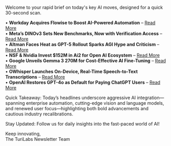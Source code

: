 <p>Welcome to your rapid brief on today's key AI moves, designed for a quick 30-second scan.</p>
<p>• <strong>Workday Acquires Flowise to Boost AI-Powered Automation</strong> – <a href="https://newsroom.workday.com/2025-08-14-Workday-Acquires-Flowise,-Bringing-Powerful-AI-Agent-Builder-Capabilities-to-the-Workday-Platform">Read More</a><br />
• <strong>Meta’s DINOv3 Sets New Benchmarks, Now with Verification Access</strong> – <a href="https://github.com/facebookresearch/dinov3">Read More</a><br />
• <strong>Altman Faces Heat as GPT-5 Rollout Sparks AGI Hype and Criticism</strong> – <a href="https://www.cnn.com/2025/08/14/business/chatgpt-rollout-problems">Read More</a><br />
• <strong>NSF &amp; Nvidia Invest $152M in Ai2 for Open AI Ecosystem</strong> – <a href="https://allenai.org/blog/nsf-nvidia">Read More</a><br />
• <strong>Google Unveils Gemma 3 270M for Cost-Effective AI Fine-Tuning</strong> – <a href="https://developers.googleblog.com/en/introducing-gemma-3-270m/">Read More</a><br />
• <strong>OWhisper Launches On-Device, Real-Time Speech-to-Text Transcriptions</strong> – <a href="https://docs.hyprnote.com/owhisper/what-is-this">Read More</a><br />
• <strong>OpenAI Restores GPT-4o as Default for Paying ChatGPT Users</strong> – <a href="https://venturebeat.com/ai/openai-brings-gpt-4o-back-as-a-default-for-all-paying-chatgpt-users-altman-promises-plenty-of-notice-if-it-leaves-again/">Read More</a></p>
<p>Quick Takeaway: Today’s headlines underscore aggressive AI integration—spanning enterprise automation, cutting-edge vision and language models, and renewed user focus—highlighting both bold advancements and cautious industry recalibrations.</p>
<p>Stay Updated: Follow us for daily insights into the fast-paced world of AI!</p>
<p>Keep innovating,<br />
The TuriLabs Newsletter Team</p>